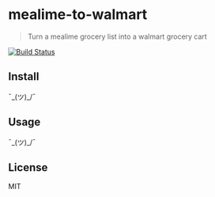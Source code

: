 # mealime-to-walmart

> Turn a mealime grocery list into a walmart grocery cart

[![Build Status](https://travis-ci.org/pandapaul/mealime-to-walmart.svg?branch=master)](https://travis-ci.org/pandapaul/mealime-to-walmart)


## Install

¯\_(ツ)_/¯


## Usage

¯\_(ツ)_/¯


## License

MIT
